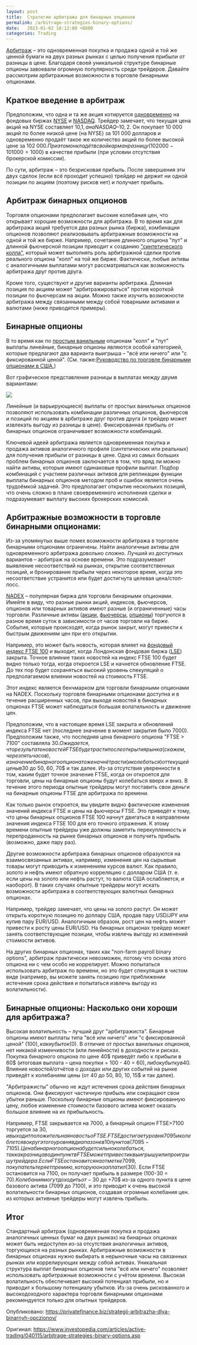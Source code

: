 ```yaml
---
layout: post
title:  Стратегии арбитража для бинарных опционов
permalink: /arbitrage-strategies-binary-options/
date:   2023-01-02 18:12:00 +0800
categories: Trading
---
```

[Арбитраж](https://www.investopedia.com/terms/a/arbitrage.asp) – это одновременная покупка и продажа одной и той же ценной бумаги на двух разных рынках с целью получения прибыли от разницы в цене. Благодаря своей уникальной структуре бинарные опционы завоевали огромную популярность среди трейдеров. Давайте рассмотрим арбитражные возможности в торговле бинарными опционами.

## Краткое введение в арбитраж
Предположим, что одна и та же акция котируется [одновременно](https://www.investopedia.com/ask/answers/05/stockmultipleexchanges.asp) на фондовых биржах [NYSE](https://www.investopedia.com/terms/n/nyse.asp) и [NASDAQ](https://www.investopedia.com/terms/n/nasdaq.asp). Трейдер замечает, что текущая цена акций на NYSE составляет 10,1$, а на NASDAQ – 10,2$. Он покупает 10 000 акций по более низкой цене (на NYSE) за 101 000 долларов и одновременно продаёт такое же количество акций по более высокой цене за 102 000$. При этом он кладёт в свой карман разницу (102 000-101 000 = 1000$) в качестве прибыли (при условии отсутствия брокерской комиссии).

По сути, арбитраж – это безрисковая прибыль. После завершения эти двух сделок (если всё проходит успешно) трейдер не держит ни одной позиции по акциям (поэтому рисков нет) и получает прибыль.

## Арбитраж бинарных опционов
Торговля опционами предполагает высокие колебания цен, что открывает хорошие возможности для арбитража. В то время как для арбитража акций требуется два разных рынка (биржа), комбинации опционов позволяют реализовывать арбитражные возможности на одной и той же бирже. Например, сочетание длинного опциона "пут" и длинной фьючерсной позиции приводит к созданию ["синтетического колла"](https://www.investopedia.com/terms/s/synthetic_call.asp), который может выполнять роль арбитражной сделки против реального опциона "колл" на той же бирже. Фактически, любые активы с аналогичными выплатами могут рассматриваться как возможность арбитража друг против друга.

Кроме того, существуют и другие варианты арбитража. Длинная позиция по акциям может "арбитражироваться" против короткой позиции по фьючерсам на акции. Можно также изучить возможности арбитража между связанными между собой товарными активами и валютами (ниже приводятся примеры).

## Бинарные опционы
В то время как по [простым ванильным](https://www.investopedia.com/terms/p/plainvanilla.asp) опционам "колл" и "пут" выплаты линейные, бинарные опционы являются особой категорией, которые предлагают два варианта выигрыша – "всё или ничего" или "с фиксированной ценой". (См. также:[Руководство по торговле бинарными опционами в США.](https://www.investopedia.com/articles/active-trading/061114/guide-trading-binary-options-us.asp))

Вот графическое представление разницы в выплатах между двумя вариантами:

![](https://www.investopedia.com/thmb/EVVWaA-C2Np0K_aqvYB-e3Kfo7U=/750x0/filters:no_upscale():max_bytes(150000):strip_icc():format(webp)/ArbitrageStrategiesWithBinaryOptions3-0cfcf81af39f4640a422ddbf3b304d66.png)

Линейные (и варьирующиеся) выплаты от простых ванильных опционов позволяют использовать комбинации различных опционов, фьючерсов и позиций по акциям в арбитраже друг против друга (и трейдер может извлекать выгоду из разницы в цене). Фиксированная прибыль от бинарных опционов ограничивает возможности комбинаций.

Ключевой идеей арбитража является одновременная покупка и продажа активов аналогичного профиля (синтетических или реальных) для получения прибыли от разницы в цене. Одна из самых больших проблем бинарных опционов заключается в том, что вряд ли можно найти активы, которые имеют одинаковые профили выплат. Подбор комбинаций с участием различных активов для репликации функции выплаты бинарных опционов методом проб и ошибок является очень трудоёмкой задачей. Это предполагает открытие нескольких позиций, что очень сложно в плане своевременного исполнения сделки и подразумевает выплату высоких брокерских комиссий.

## Арбитражные возможности в торговле бинарными опционами:
Из-за упомянутых выше помех возможности арбитража в торговле бинарными опционами ограничены. Найти аналогичные активы для одновременного арбитража довольно сложно. Лучший из доступных вариантов – арбитраж на основе времени. Это подразумевает выявление несоответствий на рынках, открытие соответственных позиций, и бронирование прибыли через некоторое время, когда это несоответствие устранится или будет достигнута целевая цена/стоп-лосс.

[NADEX](http://www.nadex.com/holidays.html) – популярная биржа для торговли бинарными опционами. Имейте в виду, что разные рынки акций, индексов, фьючерсов, опционов или товарных активов имеют разные (и ограниченные) часы торговли. Различные активы ([акции](https://www.investopedia.com/terms/s/stock.asp), [фьючерсы](https://www.investopedia.com/terms/f/futures.asp), [опционы](https://www.investopedia.com/terms/o/option.asp)) торгуются в разное время суток в зависимости от часов торговли на бирже. События, которые происходят, когда рынок закрыт, могут привести к быстрым движениям цен при его открытии.

Например, это может быть новость, которая влияет на [фондовый индекс FTSE 100](https://www.investopedia.com/terms/f/footsie.asp) и выходит, когда Лондонская фондовая биржа ([LSE](https://www.investopedia.com/terms/l/lse.asp)) закрыта. Точное влияние таких новостей на индекс FTSE 100 будет видно только тогда, когда откроется LSE и начнется обновление FTSE. До тех пор будет сохраняться высокий уровень спекуляций о предполагаемом влиянии новостей на стоимость FTSE.

Этот индекс является бенчмарком для торговли бинарными опционами на NADEX. Поскольку торговля бинарными опционами доступна и в течение расширенных часов, при выходе новостей в бинарных опционах FTSE может наблюдаться большая волатильность и движение цен.

Предположим, что в настоящее время LSE закрыта и обновлений индекса FTSE нет (последнее значение в момент закрытия было 7000). Предположим также, что последняя цена бинарного опциона "FTSE > 7100" составляла 30$. Ожидается, что результате новостей FTSE будет расти после открытия рынка (скажем, через пять часов), и значение бинарного опциона тоже начнёт расти (и колебаться) от текущей цены в 30$ до 50, 60, 70$ и так далее. Из-за отсутствия уверенности в том, каким будет точное значение FTSE, когда он откроется для торговли, цены на бинарные опционы будут колебаться вверх и вниз. В течение этого периода опытные трейдеры могут поставить свои деньги на бинарные опционы FTSE для арбитража по времени.

Как только рынок откроется, вы увидите видно фактические изменения значений индекса FTSE и цены на фьючерсы FTSE. Это приведёт к тому, что цены бинарных опционов FTSE 100 начнут двигаться в направлении значения индекса FTSE 100 для его точного отражения. К этому времени опытные трейдеры уже должны заметить перекупленность и перепроданность на рынке бинарных опционов и получить прибыль (возможно, даже пару раз).

Другие возможности арбитража бинарных опционов образуются на взаимосвязанных активах, например, изменения цен на сырьевые товары могут приводить к изменениям курсов валют. Как правило, золото и нефть имеют обратную корреляцию с долларом США (т. е. если цены на золото или нефть растут, то валюта США ослабляется, и наоборот). В таких случаях опытные трейдеры могут искать возможности арбитража в соответствующих валютных бинарных опционах.

Например, трейдер замечает, что цены на золото растут. Он может открыть короткую позицию по доллару США, продав пару USD/JPY или купив пару EUR/USD. Аналогичным образом, рост цен на нефть может привести к росту цены EUR/USD. На бинарных опционах трейдер может занять соответствующие позиции, чтобы извлечь выгоду из изменений стоимости активов.

На других бинарных опционах, таких как "non-farm payroll binary options", арбитраж практически невозможен, потому что основа этого опциона ни с чем особо не коррелирует. Можно попытаться использовать арбитраж по времени, но это будет спекуляция в чистом виде (например, вы можете занять позицию при приближении истечения срока действия и попытаться извлечь выгоду из волатильности).

## Бинарные опционы: Насколько они хороши для арбитража?
Высокая волатильность – лучший друг "арбитражиста". Бинарные опционы имеют выплаты типа "всё или ничего" или "с фиксированной ценой" (100$), как и убыток (0$). В отличие от простых ванильных опционов, нет никакой изменчивости (или линейности) в доходности и рисках. Покупка бинарного опциона по цене 40$ приведёт либо к прибыли в 60$ (итоговая выплата – цена покупки = 100 - 40 = 60$), либо к убытку в 40$. Влияние новостей/отчётов о доходах или других событий на рынке приведёт к колебаниям цены (от 40 до 50, 80, 10, 15$ и так далее).

"Арбитражисты" обычно не ждут истечения срока действия бинарных опционов. Они фиксируют частичную прибыль или сокращают свои убытки раньше. Поскольку бинарные опционы имеют фиксированную цену, любое изменение стоимости базового актива может оказать большое влияние на их прибыльность.

Например, FTSE закрывается на 7000, а бинарный опцион FTSE>7100 торгуется за 30$, и выходит положительная новость о FTSE. FTSE достигает уровня 7095 и колеблется вокруг этого уровня в диапазоне в 10 пунктов (7095-7105). Цена бинарного опциона будет сильно колебаться, так как разница в один пункт в FTSE может привести к выигрышу или проигрышу трейдера. Если FTSE остановится на отметке 7099, покупатель теряет премию, которую он заплатил (30$). Если FTSE остановится на 7100, он получает прибыль в размере (100-30 = 70$). Колебания могут доходить от -30$ до +70$ из-за одного пункта в цене базового актива (7099 до 7100), и это приводит к очень высокой волатильности бинарных опционов, создавая огромные колебания цен. из которых активные трейдеры могут извлечь прибыль.

## Итог
Стандартный арбитраж (одновременная покупка и продажа аналогичных ценных бумаг на двух рынках) на бинарных опционах может быть недоступен из-за отсутствия аналогичных активов, торгующихся на разных рынках. Арбитражные возможности в бинарных опционах нужно выбирать в нерыночные часы на связанных рынках или коррелирующих между собой активах. Уникальная структура выплат бинарных опционов типа "всё или ничего" позволяет использовать арбитражные возможности с учётом времени. Высокая волатильность обеспечивает высокий потенциал прибыли, но и приводит к большому потенциалу убытков. Из-за очень рискованного и высокодоходного характера торговля бинарными опционами рекомендуется только для опытных трейдеров.

Опубликовано: https://privatefinance.biz/strategii-arbitrazha-dlya-binarnyh-opczionov/

Оригинал: https://www.investopedia.com/articles/active-trading/040115/arbitrage-strategies-binary-options.asp